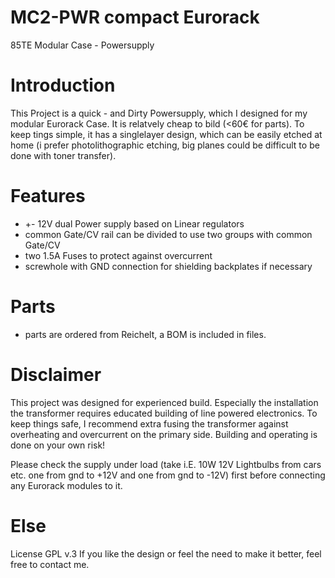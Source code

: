 # MC2-PWR compact Eurorack 
85TE Modular Case - Powersupply

# Introduction 
This Project is a quick - and Dirty Powersupply, which I designed for my modular Eurorack Case. It is relatvely cheap to bild (<60€ for parts). 
To keep tings simple, it has a singlelayer design, which can be easily etched at home (i prefer photolithographic etching, big planes could be difficult to be done with toner transfer). 

# Features 
* +- 12V dual Power supply based on Linear regulators 
* common Gate/CV rail can be divided to use two groups with common Gate/CV
* two 1.5A Fuses to protect against overcurrent 
* screwhole with GND connection for shielding backplates if necessary 

# Parts 
* parts are ordered from Reichelt, a BOM is included in files. 

# Disclaimer 
This project was designed for experienced build. Especially the installation the transformer requires educated building of line powered electronics. To keep things safe, I recommend extra fusing the transformer against overheating and overcurrent on the primary side. Building and operating is done on your own risk! 

Please check the supply under load (take i.E. 10W 12V Lightbulbs from cars etc. one from gnd to +12V and one from gnd to -12V)  first before connecting any Eurorack modules to it. 

# Else 
License GPL v.3
If you like the design or feel the need to make it better, feel free to contact me. 

